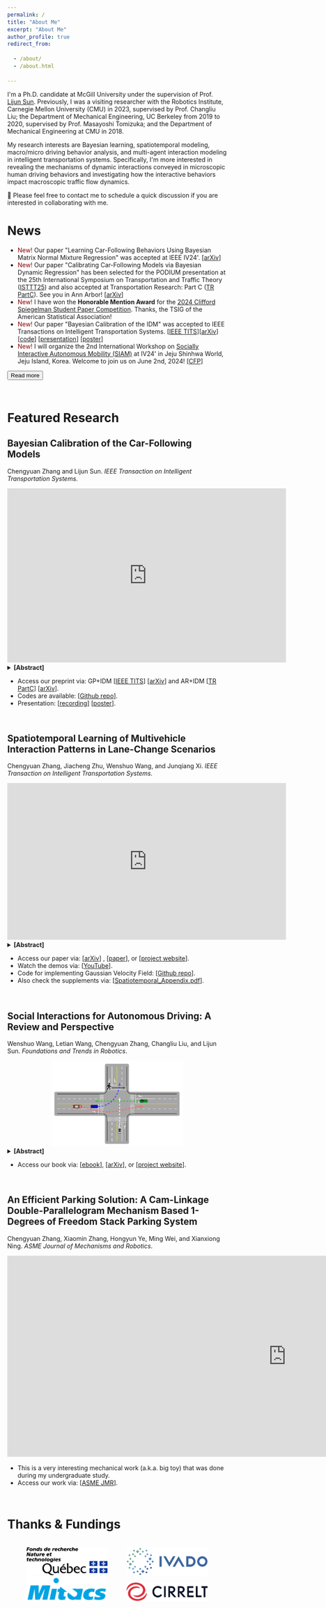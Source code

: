 ```yaml
---
permalink: /
title: "About Me"
excerpt: "About Me"
author_profile: true
redirect_from:

  - /about/
  - /about.html

---
```


I'm a Ph.D. candidate at McGill University under the supervision of Prof. [Lijun Sun](https://lijunsun.github.io/).
Previously, I was a visiting researcher with the Robotics Institute, Carnegie Mellon University (CMU) in 2023,
supervised by Prof. Changliu Liu; the Department of Mechanical Engineering, UC Berkeley from 2019 to 2020, supervised by
Prof. Masayoshi Tomizuka; and the Department of Mechanical Engineering at CMU in 2018.

My research interests are Bayesian learning, spatiotemporal modeling, macro/micro driving behavior analysis, and
multi-agent interaction modeling in intelligent transportation systems. Specifically, I'm more interested in revealing
the mechanisms of dynamic interactions conveyed in microscopic human driving behaviors and investigating how the
interactive behaviors impact macroscopic traffic flow dynamics.

👋 Please feel free to contact me to schedule a quick discussion if you are interested in collaborating with me.


News
=====

* <span style="color:darkred"> New! </span> Our paper "Learning Car-Following Behaviors Using Bayesian Matrix Normal Mixture Regression" was accepted at IEEE IV24'. [[arXiv](https://arxiv.org/pdf/2404.16023)]
* <span style="color:darkred"> New! </span> Our paper "Calibrating Car-Following Models via Bayesian Dynamic Regression" has been selected for the PODIUM presentation at the 25th International Symposium on Transportation and Traffic Theory ([ISTTT25](https://limos.engin.umich.edu/isttt25/)) and also accepted at Transportation Research: Part C ([TR PartC](https://authors.elsevier.com/sd/article/S0968-090X(24)00240-7)). See you in Ann Arbor! [[arXiv](https://arxiv.org/pdf/2307.03340.pdf)]
* <span style="color:darkred"> New! </span> I have won the **Honorable Mention Award** for the [2024 Clifford Spiegelman Student Paper Competition](https://community.amstat.org/tsig/events/papercompetition). Thanks, the TSIG of the American Statistical Association!
* <span style="color:darkred"> New! </span> Our paper "Bayesian Calibration of the IDM" was accepted to IEEE Transactions on Intelligent Transportation Systems. [[IEEE TITS](https://ieeexplore.ieee.org/document/10415310)][[arXiv](https://arXiv.org/abs/2210.03571)] [[code](https://github.com/Chengyuan-Zhang/IDM_Bayesian_Calibration)] [[presentation](https://youtu.be/GIqcL6I7MsU)] [[poster](../files/TRB_poster_MA_IDM_Chengyuan_2022.pdf)]
* <span style="color:darkred"> New! </span> I will organize the 2nd International Workshop on [Socially Interactive Autonomous Mobility (SIAM)](https://interactive-driving.github.io/) at IV24' in Jeju Shinhwa World, Jeju Island, Korea. Welcome to join us on June 2nd, 2024! [[CFP]](https://interactive-driving.github.io/files/CFP-IV24-SIAM_Workshop.pdf)

<button onclick="window.location.href='https://chengyuan-zhang.github.io/news/';">Read more</button>

<p>&nbsp;</p>

Featured Research
======

## Bayesian Calibration of the Car-Following Models

Chengyuan Zhang and Lijun Sun. *IEEE Transaction on Intelligent Transportation Systems.*

<iframe width="640" height="400" src="https://www.youtube.com/embed/GIqcL6I7MsU" title="Chengyuan Zhang: Bayesian Calibration of the Intelligent Driver Model | TFTC General Webinar Series" frameborder="0" allow="accelerometer; autoplay; clipboard-write; encrypted-media; gyroscope; picture-in-picture; web-share" allowfullscreen></iframe>

<details>
  <summary><b>[Abstract]</b></summary>

Accurate calibration of car-following models is essential for understanding human driving behaviors and implementing
high-fidelity microscopic simulations. This work proposes a memory-augmented Bayesian calibration technique to capture
both uncertainty in the model parameters and the temporally correlated behavior discrepancy between model predictions
and observed data. Specifically, we characterize the parameter uncertainty using a hierarchical Bayesian framework and
model the temporally correlated errors using Gaussian processes. We apply the Bayesian calibration technique to the
intelligent driver model (IDM) and develop a novel stochastic car-following model named memory-augmented IDM (MA-IDM).
To evaluate the effectiveness of MA-IDM, we compare the proposed MA-IDM with Bayesian IDM in which errors are assumed to
be i.i.d., and our simulation results based on the HighD dataset show that MA-IDM can generate more realistic driving
behaviors and provide better uncertainty quantification than Bayesian IDM. By analyzing the lengthscale parameter of the
Gaussian process, we also show that taking the driving actions from the past five seconds into account can be helpful in
modeling and simulating the human driver’s car-following behaviors.
</details>

- Access our preprint via:
  GP+IDM [[IEEE TITS](https://ieeexplore.ieee.org/document/10415310)] [[arXiv](https://arxiv.org/abs/2210.03571)] and
  AR+IDM [[TR PartC](https://authors.elsevier.com/sd/article/S0968-090X(24)00240-7)] [[arXiv](https://arxiv.org/pdf/2307.03340.pdf)].
- Codes are available: [[Github repo](https://github.com/Chengyuan-Zhang/IDM_Bayesian_Calibration)].
- Presentation: [[recording](https://youtu.be/GIqcL6I7MsU)] [[poster](../files/TRB_poster_MA_IDM_Chengyuan_2022.pdf)].

<br/>  

## Spatiotemporal Learning of Multivehicle Interaction Patterns in Lane-Change Scenarios

Chengyuan Zhang, Jiacheng Zhu, Wenshuo Wang, and Junqiang Xi. *IEEE Transaction on Intelligent Transportation Systems.*

[//]: # (<center>)

[//]: # (  <img src="../images/GVF_framework.Png" width="85%" />)

[//]: # (</center>)

<iframe width="640" height="360" src="https://www.youtube.com/embed/AcyDn43hb7I" title="Demos for Spatiotemporal Learning of Multivehicle Interaction Patterns in Lane-Change Scenarios;" frameborder="0" allow="accelerometer; autoplay; clipboard-write; encrypted-media; gyroscope; picture-in-picture; web-share" allowfullscreen></iframe>

<details>
  <summary><b>[Abstract]</b></summary>

Interpretation of common-yet-challenging interaction scenarios can benefit well-founded decisions for autonomous
vehicles. Previous research achieved this using their prior knowledge of specific scenarios with predefined models,
limiting their adaptive capabilities. This paper describes a Bayesian nonparametric approach that leverages continuous (
i.e., Gaussian processes) and discrete (i.e., Dirichlet processes) stochastic processes to reveal underlying interaction
patterns of the ego vehicle with other nearby vehicles. Our model relaxes dependency on the number of surrounding
vehicles by developing an acceleration-sensitive velocity field based on Gaussian processes. The experiment results
demonstrate that the velocity field can represent the _spatial_ interactions between the ego vehicle and its
surroundings. Then, a discrete Bayesian nonparametric model, integrating Dirichlet processes and hidden Markov models,
is developed to learn the interaction patterns over the _temporal_ space by segmenting and clustering the sequential
interaction data into interpretable granular patterns automatically. We then evaluate our approach in the highway
lane-change scenarios using the highD dataset collected from real-world settings. Results demonstrate that our proposed
Bayesian nonparametric approach provides an insight into the complicated lane-change interactions of the ego vehicle
with multiple surrounding traffic participants based on the interpretable interaction patterns and their transition
properties in temporal relationships. Our proposed approach sheds light on efficiently analyzing other kinds of
multi-agent interactions, such as vehicle-pedestrian interactions.
</details>

- Access our paper via: [[arXiv](https://arxiv.org/pdf/2003.00759v2.pdf)]
  , [[paper](https://ieeexplore.ieee.org/document/9357407)],
  or [[project website](https://chengyuan-zhang.github.io/Multivehicle-Interaction/)].
- Watch the demos via: [[YouTube](https://youtu.be/AcyDn43hb7I)].
- Code for implementing Gaussian Velocity
  Field: [[Github repo](https://github.com/Chengyuan-Zhang/Gaussian_Velocity_Field)].
- Also check the supplements via: [[Spatiotemporal_Appendix.pdf](./files/Spatiotemporal_Appendix.pdf)].

<br/>

## Social Interactions for Autonomous Driving: A Review and Perspective

Wenshuo Wang, Letian Wang, Chengyuan Zhang, Changliu Liu, and Lijun Sun. *Foundations and Trends in Robotics*.

<center>
  <img src="../images/review_interaction_scene.JPG" width="60%" />
</center>

<details>
  <summary><b>[Abstract]</b></summary>

No human drives a car in a vacuum; she/he must negotiate with other road users to achieve their goals in social traffic
scenes. A rational human driver can interact with other road users in a socially-compatible way through implicit
communications to complete their driving tasks smoothly in interaction-intensive, safety-critical environments. This
paper aims to review the existing approaches and theories to help understand and rethink the interactions among human
drivers toward social autonomous driving. We take this survey to seek the answers to a series of fundamental questions:

1) What is social interaction in road traffic scenes?
2) How to measure and evaluate social interaction?
3) How to model and reveal the process of social interaction?
4) How do human drivers reach an implicit agreement and negotiate smoothly in social interaction?

This paper reviews various approaches to modeling and learning the social interactions between human drivers, ranging
from optimization theory, deep learning, and graphical models to social force theory and behavioral & cognitive science.
We also highlight some new directions, critical challenges, and opening questions for future research.

</details>

- Access our book
  via: [[ebook](https://www.nowpublishers.com/article/Details/ROB-078)], [[arXiv](https://arxiv.org/abs/2208.07541)],
  or [[project website](https://chengyuan-zhang.github.io/Multivehicle-Interaction/)].

<br/> 

## An Efficient Parking Solution: A Cam-Linkage Double-Parallelogram Mechanism Based 1-Degrees of Freedom Stack Parking System

Chengyuan Zhang, Xiaomin Zhang, Hongyun Ye, Ming Wei, and Xianxiong Ning. *ASME Journal of Mechanisms and Robotics*.

<iframe width="1280" height="462" src="https://www.youtube.com/embed/lmwdDsUXUw8" title="An Efficient Parking Solution: A Novel Stack Parking System" frameborder="0" allow="accelerometer; autoplay; clipboard-write; encrypted-media; gyroscope; picture-in-picture; web-share" allowfullscreen></iframe>

- This is a very interesting mechanical work (a.k.a. big toy) that was done during my undergraduate study.
- Access our work
  via: [[ASME JMR](https://doi.org/10.1115/1.4043688)].

<br/> 

Thanks & Fundings
======
<br>
<center>
    <img src="../images/FRQNT.png" width="37%" /> &nbsp; &nbsp; &nbsp; &nbsp; &nbsp; <img src="../images/ivado-cmyk_logo-full-degrade-730x245.png" width="37%" /><br>
    <img src="../images/mitacs_transparent.png" width="37%" /> &nbsp; &nbsp; &nbsp; &nbsp; &nbsp; <img src="../images/CIRRELT_logo.png" width="37%" />
</center>
